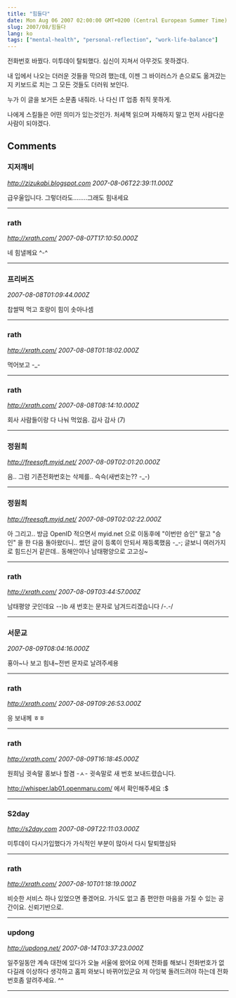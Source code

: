 ```yaml
---
title: "힘들다"
date: Mon Aug 06 2007 02:00:00 GMT+0200 (Central European Summer Time)
slug: 2007/08/힘들다
lang: ko
tags: ["mental-health", "personal-reflection", "work-life-balance"]
---
```


전화번호 바꿨다.
미투데이 탈퇴했다. 
심신이 지쳐서 아무것도 못하겠다.

내 입에서 나오는 더러운 것들을 막으려 했는데,
이젠 그 바이러스가 손으로도 옮겨갔는지
키보드로 치는 그 모든 것들도 더러워 보인다. 

누가 이 글을 보거든 소문좀 내줘라. 
나 다신 IT 업종 취직 못하게.

나에게 스킬들은 어떤 의미가 있는것인가.
처세책 읽으며 자해하지 말고 
먼저 사람다운 사람이 되야겠다.

## Comments

### 지저깨비
*http://zizukabi.blogspot.com*
*2007-08-06T22:39:11.000Z*

급우울입니다.
그렇더라도........그래도 힘내세요

---

### rath
*http://xrath.com/*
*2007-08-07T17:10:50.000Z*

네 힘낼께요 ^-^

---

### 프리버즈
*2007-08-08T01:09:44.000Z*

찹쌀떡 먹고 호랑이 힘이 솟아나셈

---

### rath
*http://xrath.com/*
*2007-08-08T01:18:02.000Z*

먹어보고 -_-

---

### rath
*http://xrath.com/*
*2007-08-08T08:14:10.000Z*

회사 사람들이랑 다 나눠 먹었음.
감사 감사 (7)

---

### 정원희
*http://freesoft.myid.net/*
*2007-08-09T02:01:20.000Z*

음.. 그럼 기존전화번호는 삭제를.. 슥슥(새번호는?? -_-)

---

### 정원희
*http://freesoft.myid.net/*
*2007-08-09T02:02:22.000Z*

아 그리고.. 방금 OpenID 적으면서 myid.net 으로 이동후에 "이번만 승인" 말고 "승인" 을 한 다음 돌아왔더니.. 썼던 글이 등록이 안되서 재등록했음 -_-;
글보니 여러가지로 힘드신거 같은데.. 동해안이나 남태평양으로 고고싱~

---

### rath
*http://xrath.com/*
*2007-08-09T03:44:57.000Z*

남태평양 굿인데요 --)b
새 번호는 문자로 남겨드리겠습니다 /-.-/

---

### 서문교
*2007-08-09T08:04:16.000Z*

횽아~나 보고 힘내~전번 문자로 날려주세용

---

### rath
*http://xrath.com/*
*2007-08-09T09:26:53.000Z*

응 보내께 ㅎㅎ

---

### rath
*http://xrath.com/*
*2007-08-09T16:18:45.000Z*

원희님 귓속말 홍보나 할겸 -ㅅ-
귓속말로 새 번호 보내드렸습니다. 

http://whisper.lab01.openmaru.com/ 에서 확인해주세요 :$

---

### S2day
*http://s2day.com*
*2007-08-09T22:11:03.000Z*

미투데이 다시가입했다가 가식적인 부분이 많아서 다시 탈퇴했심돠

---

### rath
*http://xrath.com/*
*2007-08-10T01:18:19.000Z*

비슷한 서비스 하나 있었으면 좋겠어요. 가식도 없고 좀 편안한 마음을 가질 수 있는 공간이요. 신뢰기반으로.

---

### updong
*http://updong.net/*
*2007-08-14T03:37:23.000Z*

일주일동안 계속 대전에 있다가 오늘 서울에 왔어요 어제 전화를 해보니
전화번호가 없다길래 이상하다 생각하고 홈피 와보니 바뀌어있군요 
저 아잉북 돌려드려야 하는데 전화번호좀 알려주세요. ^^

---
